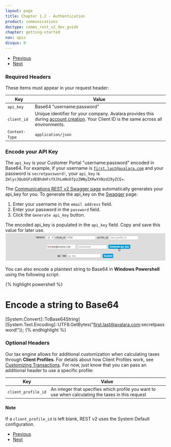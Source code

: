 ```yaml
---
layout: page
title: Chapter 1.2 - Authentication
product: communications
doctype: comms_rest_v2_dev_guide
chapter: getting-started
nav: apis
disqus: 0
---
```


<ul class="pager">
  <li class="previous"><a href="/communications/dev-guide_rest_v2/getting-started/account-creation/"><i class="glyphicon glyphicon-chevron-left"></i>Previous</a></li>
  <li class="next"><a href="/communications/dev-guide_rest_v2/getting-started/environments-endpoints/">Next<i class="glyphicon glyphicon-chevron-right"></i></a></li>
</ul>

<h3>Required Headers</h3>

These items must appear in your request header:

<div class="mobile-table">
  <table class="styled-table">
    <thead>
      <tr>
        <th>Key</th>
        <th>Value</th>
      </tr>
    </thead>
    <tbody>
      <tr>
        <td><code>api_key</code></td>
        <td>Base64 "username:password"</td>
      </tr>
      <tr>
        <td><code>client_id</code></td>
        <td>Unique identifier for your company. Avalara provides this during <a class="dev-guide-link" href="/communications/dev-guide_rest_v2/getting-started/account-creation/">account creation</a>.  Your Client ID is the same across all environments.</td>
      </tr>
      <tr>
      <td><code>Content-Type</code></td>
      <td><code>application/json</code></td>
      </tr>
    </tbody>
  </table>
<div>

<h3>Encode your API Key</h3>

The <code>api_key</code> is your Customer Portal "username:password" encoded in Base64.  For example, if your username is <code>first.last@avalara.com</code> and your password is <code>secretpassword!</code>, your <code>api_key</code> is <code>Zmlyc3QubGFzdEBhdmFsYXJhLmNvbTpzZWNyZXRwYXNzd29yZCE=</code>.

The <a class="dev-guide-link" href="https://communications.avalara.net/API/AFCSaaSProTaxREST">Communications REST v2 Swagger page</a> automatically generates your api_key for you.  To generate the api_key on the <a class="dev-guide-link" href="https://communications.avalara.net/API/AFCSaaSProTaxREST">Swagger</a> page:
<ol class="dev-guide-list">
  <li>Enter your username in the <code>email address</code> field.</li>
  <li>Enter your password in the <code>password</code> field.</li>
  <li>Click the <code>Generate api_key</code> button.</li>
</ol>
The encoded api_key is populated in the <code>api_key</code> field.  Copy and save this value for later use.

<img src="/public/images/comms/dev-guide_rest_v2/comms_rest_v2_swagger_api_key.png"/>

<br/>

You can also encode a plaintext string to Base64 in <b>Windows Powershell</b> using the following script:

{% highlight powershell %}
# Encode a string to Base64
[System.Convert]::ToBase64String(
  [System.Text.Encoding]::UTF8.GetBytes("first.last@avalara.com:secretpassword!"));
{% endhighlight %}



<h3>Optional Headers</h3>

Our tax engine allows for additional customization when calculating taxes through <b>Client Profiles</b>. For details about how Client Profiles work, see <a class="dev-guide-link" href="/communications/dev-guide_rest_v2/customizing-transactions/">Customizing Transactions</a>.  For now, just know that you can pass an additional header to use a specific profile:

<div class="mobile-table">
  <table class="styled-table">
    <thead>
      <tr>
        <th>Key</th>
        <th>Value</th>
      </tr>
    </thead>
    <tbody>
      <tr>
        <td><code>client_profile_id</code></td>
        <td>An integer that specifies which profile you want to use when calculating the taxes in this request</td>
      </tr>
    </tbody>
  </table>
<div>

<h4>Note</h4>
If a <code>client_profile_id</code> is left blank, REST v2 uses the System Default configuration.

<ul class="pager">
  <li class="previous"><a href="/communications/dev-guide_rest_v2/getting-started/account-creation/"><i class="glyphicon glyphicon-chevron-left"></i>Previous</a></li>
  <li class="next"><a href="/communications/dev-guide_rest_v2/getting-started/environments-endpoints/">Next<i class="glyphicon glyphicon-chevron-right"></i></a></li>
</ul>